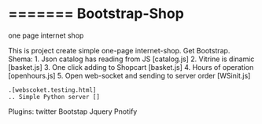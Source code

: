 =======
Bootstrap-Shop
==============
one page internet shop


This is  project  create simple one-page internet-shop. Get Bootstrap.
Shema: 
    1. Json catalog  has reading from JS [catalog.js]
    2. Vitrine is dinamic [basket.js]
    3. One click adding to Shopcart [basket.js]
    4. Hours of operation [openhours.js]
    5. Open web-socket and sending to server order [WSinit.js]  

    .[webscoket.testing.html]
    .. Simple Python server []
Plugins:
    twitter Bootstap
    Jquery
    Pnotify 


